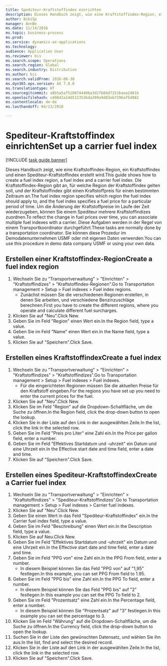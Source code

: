 ```yaml
--- 
title: Spediteur-Kraftstoffindex einrichten
description: Dieses Handbuch zeigt, wie eine Kraftstoffindex-Region, ein Kraftstoffindex und einen Spediteur-Kraftstoffindex erstellt wird.
author: BibiSp
manager: AnnBe
ms.date: 11/14/2016
ms.topic: business-process
ms.prod: 
ms.service: dynamics-ax-applications
ms.technology: 
audience: Application User
ms.reviewer: bis
ms.search.scope: Operations
ms.search.region: Global
ms.search.industry: Distribution
ms.author: bis
ms.search.validFrom: 2016-06-30
ms.dyn365.ops.version: AX 7.0.0
ms.translationtype: HT
ms.sourcegitcommit: a8b5a5af5108744406a3d2fb84d7151baea2481b
ms.openlocfilehash: cd9842a14d512353bda399a9d83eb7296a75d982
ms.contentlocale: de-de
ms.lasthandoff: 04/13/2018

---
```

# <a name="set-up-a-carrier-fuel-index"></a><span data-ttu-id="a05bb-103">Spediteur-Kraftstoffindex einrichten</span><span class="sxs-lookup"><span data-stu-id="a05bb-103">Set up a carrier fuel index</span></span>

[!INCLUDE [task guide banner](../../includes/task-guide-banner.md)]

<span data-ttu-id="a05bb-104">Dieses Handbuch zeigt, wie eine Kraftstoffindex-Region, ein Kraftstoffindex und einen Spediteur-Kraftstoffindex erstellt wird.</span><span class="sxs-lookup"><span data-stu-id="a05bb-104">This guide shows how to create a fuel index region, a fuel index and a carrier fuel index.</span></span> <span data-ttu-id="a05bb-105">Die Kraftstoffindex-Region gibt an, für welche Region der Kraftstoffindex gelten soll, und der Kraftstoffindex gibt einen Kraftstoffpreis für einen bestimmten Zeitraum an.</span><span class="sxs-lookup"><span data-stu-id="a05bb-105">The fuel index region specifies which region the fuel index should apply to, and the fuel index specifies a fuel price for a particular period of time.</span></span> <span data-ttu-id="a05bb-106">Um die Änderung der Kraftstoffpreise im Laufe der Zeit wiederzugeben, können Sie einem Spediteur mehrere Kraftstoffindizes zuordnen.</span><span class="sxs-lookup"><span data-stu-id="a05bb-106">To reflect the change in fuel prices over time, you can associate multiple fuel indexes with a carrier.</span></span>  <span data-ttu-id="a05bb-107">Diese Aufgaben werden in der Regel von einem Transportkoordinator durchgeführt.</span><span class="sxs-lookup"><span data-stu-id="a05bb-107">These tasks are normally done by a transportation coordinator.</span></span> <span data-ttu-id="a05bb-108">Sie können diese Prozedur im Demodatenunternehmen USMF oder mit eigenen Daten verwenden.</span><span class="sxs-lookup"><span data-stu-id="a05bb-108">You can use this procedure in demo data company USMF or using your own data.</span></span>


## <a name="create-a-fuel-index-region"></a><span data-ttu-id="a05bb-109">Erstellen einer Kraftstoffindex-Region</span><span class="sxs-lookup"><span data-stu-id="a05bb-109">Create a fuel index region</span></span>
1. <span data-ttu-id="a05bb-110">Wechseln Sie zu "Transportverwaltung" > "Einrichten" > "Kraftstoffindizes" > "Kraftstoffindex-Regionen".</span><span class="sxs-lookup"><span data-stu-id="a05bb-110">Go to Transportation management > Setup > Fuel indexes > Fuel index regions.</span></span>
    * <span data-ttu-id="a05bb-111">Zunächst müssen Sie die verschiedenen Regionen erstellen, in denen Sie arbeiten, und verschiedene Benzinzuschläge berechnen.</span><span class="sxs-lookup"><span data-stu-id="a05bb-111">First you have to create the different regions, where you operate and calculate different fuel surcharges.</span></span>  
2. <span data-ttu-id="a05bb-112">Klicken Sie auf "Neu".</span><span class="sxs-lookup"><span data-stu-id="a05bb-112">Click New.</span></span>
3. <span data-ttu-id="a05bb-113">Geben Sie im Feld "Region" einen Wert ein.</span><span class="sxs-lookup"><span data-stu-id="a05bb-113">In the Region field, type a value.</span></span>
4. <span data-ttu-id="a05bb-114">Geben Sie im Feld "Name" einen Wert ein.</span><span class="sxs-lookup"><span data-stu-id="a05bb-114">In the Name field, type a value.</span></span>
5. <span data-ttu-id="a05bb-115">Klicken Sie auf "Speichern".</span><span class="sxs-lookup"><span data-stu-id="a05bb-115">Click Save.</span></span>

## <a name="create-a-fuel-index"></a><span data-ttu-id="a05bb-116">Erstellen eines Kraftstoffindex</span><span class="sxs-lookup"><span data-stu-id="a05bb-116">Create a fuel index</span></span>
1. <span data-ttu-id="a05bb-117">Wechseln Sie zu "Transportverwaltung" > "Einrichten" > "Kraftstoffindizes" > "Kraftstoffindizes".</span><span class="sxs-lookup"><span data-stu-id="a05bb-117">Go to Transportation management > Setup > Fuel indexes > Fuel indexes.</span></span>
    * <span data-ttu-id="a05bb-118">Für die eingerichteten Regionen müssen Sie die aktuellen Preise für den Kraftstoff eingeben.</span><span class="sxs-lookup"><span data-stu-id="a05bb-118">For the regions you have set up you need to enter the current prices for the fuel.</span></span>  
2. <span data-ttu-id="a05bb-119">Klicken Sie auf "Neu".</span><span class="sxs-lookup"><span data-stu-id="a05bb-119">Click New.</span></span>
3. <span data-ttu-id="a05bb-120">Klicken Sie im Feld "Region" auf die Dropdown-Schaltfläche, um die Suche zu öffnen.</span><span class="sxs-lookup"><span data-stu-id="a05bb-120">In the Region field, click the drop-down button to open the lookup.</span></span>
4. <span data-ttu-id="a05bb-121">Klicken Sie in der Liste auf den Link in der ausgewählten Zeile.</span><span class="sxs-lookup"><span data-stu-id="a05bb-121">In the list, click the link in the selected row.</span></span>
5. <span data-ttu-id="a05bb-122">Geben Sie im Feld "Preis pro Liter" eine Zahl ein.</span><span class="sxs-lookup"><span data-stu-id="a05bb-122">In the Price per gallon field, enter a number.</span></span>
6. <span data-ttu-id="a05bb-123">Geben Sie im Feld "Effektives Startdatum und -uhrzeit" ein Datum und eine Uhrzeit ein.</span><span class="sxs-lookup"><span data-stu-id="a05bb-123">In the Effective start date and time field, enter a date and time.</span></span>
7. <span data-ttu-id="a05bb-124">Klicken Sie auf "Speichern".</span><span class="sxs-lookup"><span data-stu-id="a05bb-124">Click Save.</span></span>

## <a name="create-a-carrier-fuel-index"></a><span data-ttu-id="a05bb-125">Erstellen eines Spediteur-Kraftstoffindex</span><span class="sxs-lookup"><span data-stu-id="a05bb-125">Create a Carrier fuel index</span></span>
1. <span data-ttu-id="a05bb-126">Wechseln Sie zu "Transportverwaltung" > "Einrichten" > "Kraftstoffindizes" > "Spediteur-Kraftstoffindizes".</span><span class="sxs-lookup"><span data-stu-id="a05bb-126">Go to Transportation management > Setup > Fuel indexes > Carrier fuel indexes.</span></span>
2. <span data-ttu-id="a05bb-127">Klicken Sie auf "Neu".</span><span class="sxs-lookup"><span data-stu-id="a05bb-127">Click New.</span></span>
3. <span data-ttu-id="a05bb-128">Geben Sie einen Wert in das Feld "Spediteur-Kraftstoffindex" ein.</span><span class="sxs-lookup"><span data-stu-id="a05bb-128">In the Carrier fuel index field, type a value.</span></span>
4. <span data-ttu-id="a05bb-129">Geben Sie im Feld "Beschreibung" einen Wert ein.</span><span class="sxs-lookup"><span data-stu-id="a05bb-129">In the Description field, type a value.</span></span>
5. <span data-ttu-id="a05bb-130">Klicken Sie auf Neu.</span><span class="sxs-lookup"><span data-stu-id="a05bb-130">Click New.</span></span>
6. <span data-ttu-id="a05bb-131">Geben Sie im Feld "Effektives Startdatum und -uhrzeit" ein Datum und eine Uhrzeit ein.</span><span class="sxs-lookup"><span data-stu-id="a05bb-131">In the Effective start date and time field, enter a date and time.</span></span>
7. <span data-ttu-id="a05bb-132">Geben Sie im Feld "PPG von" eine Zahl ein.</span><span class="sxs-lookup"><span data-stu-id="a05bb-132">In the PPG From field, enter a number.</span></span>
    * <span data-ttu-id="a05bb-133">In diesem Beispiel können Sie das Feld "PPG von" auf "1,95" festlegen.</span><span class="sxs-lookup"><span data-stu-id="a05bb-133">In this example, you can set PPG From field to 1.95.</span></span>  
8. <span data-ttu-id="a05bb-134">Geben Sie im Feld "PPG bis" eine Zahl ein.</span><span class="sxs-lookup"><span data-stu-id="a05bb-134">In the PPG To field, enter a number.</span></span>
    * <span data-ttu-id="a05bb-135">In diesem Beispiel können Sie das Feld "PPG bis" auf "2" festlegen.</span><span class="sxs-lookup"><span data-stu-id="a05bb-135">In this example you can set the PPG To field to 2.</span></span>  
9. <span data-ttu-id="a05bb-136">Geben Sie im Feld "Prozentsatz" eine Zahl ein.</span><span class="sxs-lookup"><span data-stu-id="a05bb-136">In the Percentage field, enter a number.</span></span>
    * <span data-ttu-id="a05bb-137">In diesem Beispiel können Sie "Prozentsatz" auf "3" festlegen.</span><span class="sxs-lookup"><span data-stu-id="a05bb-137">In this example you can set the percentage to 3.</span></span>  
10. <span data-ttu-id="a05bb-138">Klicken Sie im Feld "Währung" auf die Dropdown-Schaltfläche, um die Suche zu öffnen.</span><span class="sxs-lookup"><span data-stu-id="a05bb-138">In the Currency field, click the drop-down button to open the lookup.</span></span>
11. <span data-ttu-id="a05bb-139">Suchen Sie in der Liste den gewünschten Datensatz, und wählen Sie ihn aus.</span><span class="sxs-lookup"><span data-stu-id="a05bb-139">In the list, find and select the desired record.</span></span>
12. <span data-ttu-id="a05bb-140">Klicken Sie in der Liste auf den Link in der ausgewählten Zeile.</span><span class="sxs-lookup"><span data-stu-id="a05bb-140">In the list, click the link in the selected row.</span></span>
13. <span data-ttu-id="a05bb-141">Klicken Sie auf "Speichern".</span><span class="sxs-lookup"><span data-stu-id="a05bb-141">Click Save.</span></span>


